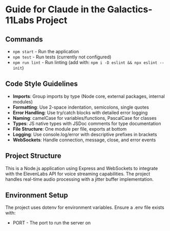 # Guide for Claude in the Galactics-11Labs Project

## Commands
- `npm start` - Run the application
- `npm test` - Run tests (currently not configured)
- `npm run lint` - Run linting (add with: `npm i -D eslint && npx eslint --init`)

## Code Style Guidelines
- **Imports**: Group imports by type (Node core, external packages, internal modules)
- **Formatting**: Use 2-space indentation, semicolons, single quotes
- **Error Handling**: Use try/catch blocks with detailed error logging
- **Naming**: camelCase for variables/functions, PascalCase for classes
- **Types**: JS native types with JSDoc comments for type documentation
- **File Structure**: One module per file, exports at bottom
- **Logging**: Use console.log/error with descriptive prefixes in brackets
- **WebSockets**: Handle connection, message, close, and error events

## Project Structure
This is a Node.js application using Express and WebSockets to integrate with the ElevenLabs API for voice streaming capabilities. The project handles real-time audio processing with a jitter buffer implementation.

## Environment Setup
The project uses dotenv for environment variables. Ensure a .env file exists with:
- PORT - The port to run the server on